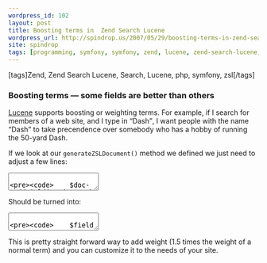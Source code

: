 ```yaml
---
wordpress_id: 102
layout: post
title: Boosting terms in  Zend Search Lucene
wordpress_url: http://spindrop.us/2007/05/29/boosting-terms-in-zend-search-lucene/
site: spindrop
tags: [programming, symfony, symfony, zend, lucene, zend-search-lucene, php, search]
---
```

[tags]Zend, Zend Search Lucene, Search, Lucene, php, symfony, zsl[/tags]

[s1]: http://spindrop.us/2006/08/25/using-zend-search-lucene-in-a-symfony-app/
[wf]: http://workface.com/
[sf]: http://symfony-project.com/
[p]: http://archivemati.ca/2007/03/08/zend-search-lucene-symfony-and-the-ica-atom-application/
[zsl]: http://framework.zend.com/manual/en/zend.search.html
[symfony]: http://symfony-project.com/
[szp]: http://www.symfony-project.com/trac/browser/plugins/sfZendPlugin
[zf]: http://framework.zend.com/
[p]: http://archivemati.ca/2007/03/08/zend-search-lucene-symfony-and-the-ica-atom-application/
[zfb]: http://www.symfony-project.com/book/trunk/17-Extending-Symfony#Bridges%20to%20Other%20Framework%20Components


### Boosting terms &mdash; some fields are better than others

[Lucene][zsl] supports boosting or weighting terms.  For example, if I search for members of a web site, and I type in <q>Dash</q>, I want people with the name <q>Dash</q> to take precendence over somebody who has a hobby of running the 50-yard Dash.

If we look at our `generateZSLDocument()` method we defined we just need to adjust a few lines:
<div><textarea name="code" class="php">

		$doc->addField(Zend_Search_Lucene_Field::Text('firstname', $this->getFirstname()));
		$doc->addField(Zend_Search_Lucene_Field::Text('lastname', $this->getLastname()));
</textarea></div>

Should be turned into:
<div><textarea name="code" class="php">

		$field = Zend_Search_Lucene_Field::Text('firstname', $this->getFirstname());
		$field->boost = 1.5;
		$doc->addField($field);
		$field = Zend_Search_Lucene_Field::Text('lastname', $this->getLastname());
		$field->boost = 1.5;
		$doc->addField($field);

</textarea></div>

This is pretty straight forward way to add weight (1.5 times the weight of a normal term) and you can customize it to the needs of your site.  

